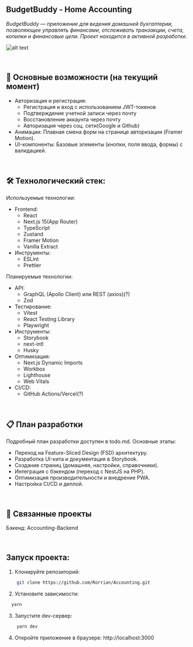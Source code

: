 ## BudgetBuddy  - Home Accounting

_BudgetBuddy — приложение для ведения домашней бухгалтерии, позволяющее управлять финансами, отслеживать транзакции, счета, копилки и финансовые цели. Проект находится в активной разработке._

![alt text](
https://i.pinimg.com/736x/0f/52/04/0f52047c93579bcddd21dcd6baff21e6.jpg)

<br/>

## 🚀 Основные возможности (на текущий момент)
- Авторизация и регистрация:
	- Регистрация и вход с использованием JWT-токенов
	- Подтверждение учетной записи через почту
	- Восстановление аккаунта через почту
	- Авторизация через соц. сети(Google и Github)
- Анимации: Плавная смена форм на странице авторизации (Framer Motion).
- UI-компоненты: Базовые элементы (кнопки, поля ввода, формы) с валидацией.

<br/>

## 🛠  Технологический стек:
Используемые технологии:
- Frontend:
	- React
	- Next.js 15(App Router)
	- TypeScript
	- Zustand
	- Framer Motion
	- Vanilla Extract
- Инструменты:
	- ESLint
	- Prettier

Планируемые технологии:
- API:
	- GraphQL (Apollo Client) или REST (axios)(?)
	- Zod
- Тестирование:
	- Vitest
	- React Testing Library
	- Playwright
- Инструменты:
	- Storybook
	- next-intl
	- Husky
- Оптимизация:
	- Next.js Dynamic Imports
	- Workbox
	- Lighthouse
	- Web Vitals
- CI/CD:
	- GitHub Actions/Vercel(?)

<br/>

## 📋 План разработки
Подробный план разработки доступен в todo.md. Основные этапы:
- Переход на Feature-Sliced Design (FSD) архитектуру.
- Разработка UI-кита и документация в Storybook.
- Создание страниц (домашняя, настройки, справочники).
- Интеграция с бэкендом (переход с NestJS на PHP).
- Оптимизация производительности и внедрение PWA.
- Настройка CI/CD и деплой.

<br/>

## 🔗 Связанные проекты
Бэкенд: Accounting-Backend

<br/>

## Запуск проекта:
1. Клонируйте репозиторий:
```bash
	git clone https://github.com/Rorrian/Accounting.git
```
2. Установите зависимости:
```bash
  yarn
```
3. Запустите dev-сервер:
```bash
	yarn dev
```
4. Откройте приложение в браузере: http://localhost:3000

<!-- ## Тестовый аккаунт для просмотра:
* Логин: 
* Пароль:  -->